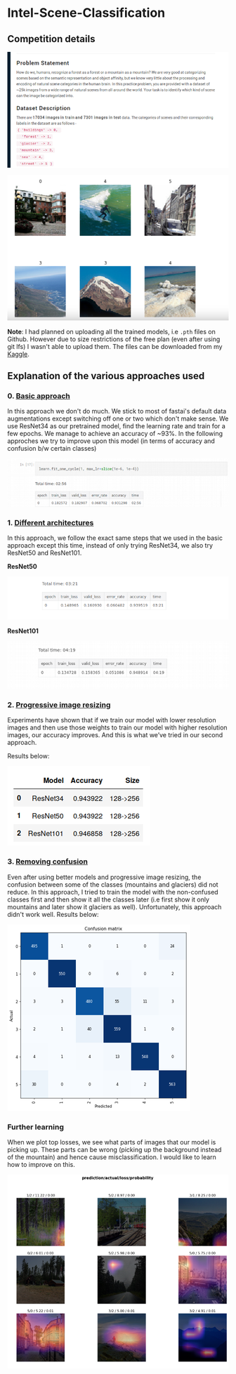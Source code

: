 # Intel-Scene-Classification

## Competition details

![Sample image](https://github.com/dipam7/Intel-Scene-Classification/blob/master/images/image_1.png)

![Sample image](https://github.com/dipam7/Intel-Scene-Classification/blob/master/images/image_2.png)


**Note**: I had planned on uploading all the trained models, i.e `.pth` files on Github. However due to size restrictions of the free plan (even after using git lfs) I wasn't able to upload them. The files can be downloaded from my [Kaggle](https://www.kaggle.com/dipam7).
## Explanation of the various approaches used

### 0. [Basic approach](https://github.com/dipam7/Intel-Scene-Classification/blob/master/basic_approach/nb/intel-scene-classification-basic-approach.ipynb)

In this approach we don't do much. We stick to most of fastai's default data augmentations except switching off one or two which
don't make sense. We use ResNet34 as our pretrained model, find the learning rate and train for a few epochs. We manage to achieve
an accuracy of ~93%. In the following approches we try to improve upon this model (in terms of accuracy and confusion b/w certain classes)

![Sample image](https://github.com/dipam7/Intel-Scene-Classification/blob/master/images/image_3.png)


### 1. [Different architectures](https://github.com/dipam7/Intel-Scene-Classification/blob/master/different_models/nb/intel-scene-classification-using-different-models.ipynb)

In this approach, we follow the exact same steps that we used in the basic approach except this time, 
instead of only trying ResNet34, we also try ResNet50 and ResNet101.

**ResNet50**

![Sample image](https://github.com/dipam7/Intel-Scene-Classification/blob/master/images/image_4.png)

**ResNet101**

![Sample image](https://github.com/dipam7/Intel-Scene-Classification/blob/master/images/image_5.png)


### 2. [Progressive image resizing](https://github.com/dipam7/Intel-Scene-Classification/blob/master/progressive_image_resizing/nb/intel-scene-progressive-image-resizing.ipynb)

Experiments have shown that if we train our model with lower resolution images and then use those weights to train our model with higher resolution images, our accuracy improves. 
And this is what we’ve tried in our second approach.

Results below:

![Sample image](https://github.com/dipam7/Intel-Scene-Classification/blob/master/images/image_6.png)


### 3. [Removing confusion](https://github.com/dipam7/Intel-Scene-Classification/blob/master/removing_confusion/nb/intel-scene-removing-confusion.ipynb)

Even after using better models and progressive image resizing, the confusion between some of the classes (mountains and glaciers) did not reduce. In this approach, I tried to train the model with the non-confused classes first and then show it all the classes later (i.e first show it only mountains and later show it glaciers as well). Unfortunately, this approach didn't work well.
Results below:

![Sample image](https://github.com/dipam7/Intel-Scene-Classification/blob/master/images/image_7.png)

### Further learning

When we plot top losses, we see what parts of images that our model is picking up. These parts can be wrong (picking up the background instead of the mountain) and hence cause misclassification. I would like to learn how to improve on this.

![Sample image](https://github.com/dipam7/Intel-Scene-Classification/blob/master/images/image_8.png)




